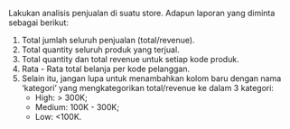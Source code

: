 Lakukan analisis penjualan di suatu store. Adapun laporan yang diminta sebagai berikut:

1. Total jumlah seluruh penjualan (total/revenue).
2. Total quantity seluruh produk yang terjual.
3. Total quantity dan total revenue untuk setiap kode produk.
4. Rata - Rata total belanja per kode pelanggan.
5. Selain itu,  jangan lupa untuk menambahkan kolom baru dengan nama ‘kategori’ yang mengkategorikan total/revenue ke dalam 3 kategori:
    - High: > 300K; 
    - Medium: 100K - 300K; 
    - Low: <100K.